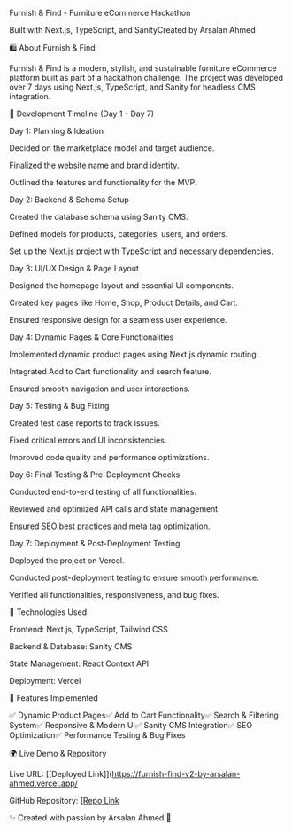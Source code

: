 Furnish & Find - Furniture eCommerce Hackathon

Built with Next.js, TypeScript, and SanityCreated by Arsalan Ahmed

🛍️ About Furnish & Find

Furnish & Find is a modern, stylish, and sustainable furniture eCommerce platform built as part of a hackathon challenge. The project was developed over 7 days using Next.js, TypeScript, and Sanity for headless CMS integration.

🚀 Development Timeline (Day 1 - Day 7)

Day 1: Planning & Ideation

Decided on the marketplace model and target audience.

Finalized the website name and brand identity.

Outlined the features and functionality for the MVP.

Day 2: Backend & Schema Setup

Created the database schema using Sanity CMS.

Defined models for products, categories, users, and orders.

Set up the Next.js project with TypeScript and necessary dependencies.

Day 3: UI/UX Design & Page Layout

Designed the homepage layout and essential UI components.

Created key pages like Home, Shop, Product Details, and Cart.

Ensured responsive design for a seamless user experience.

Day 4: Dynamic Pages & Core Functionalities

Implemented dynamic product pages using Next.js dynamic routing.

Integrated Add to Cart functionality and search feature.

Ensured smooth navigation and user interactions.

Day 5: Testing & Bug Fixing

Created test case reports to track issues.

Fixed critical errors and UI inconsistencies.

Improved code quality and performance optimizations.

Day 6: Final Testing & Pre-Deployment Checks

Conducted end-to-end testing of all functionalities.

Reviewed and optimized API calls and state management.

Ensured SEO best practices and meta tag optimization.

Day 7: Deployment & Post-Deployment Testing

Deployed the project on Vercel.

Conducted post-deployment testing to ensure smooth performance.

Verified all functionalities, responsiveness, and bug fixes.

🔧 Technologies Used

Frontend: Next.js, TypeScript, Tailwind CSS

Backend & Database: Sanity CMS

State Management: React Context API

Deployment: Vercel

📌 Features Implemented

✅ Dynamic Product Pages✅ Add to Cart Functionality✅ Search & Filtering System✅ Responsive & Modern UI✅ Sanity CMS Integration✅ SEO Optimization✅ Performance Testing & Bug Fixes

🌍 Live Demo & Repository

Live URL: [[Deployed Link]](https://furnish-find-v2-by-arsalan-ahmed.vercel.app/

GitHub Repository: [[Repo Link](https://github.com/ArsalanA18/Furnish-Find-V2-By-Arsalan-Ahmed)

✨ Created with passion by Arsalan Ahmed 🚀
